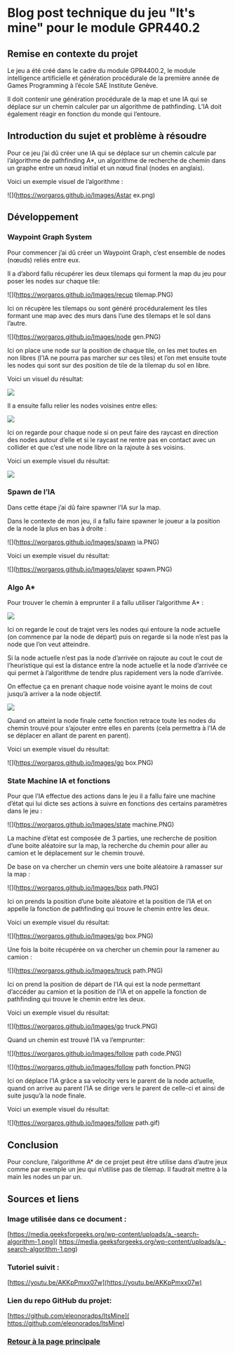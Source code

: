 # Blog post technique du jeu "It's mine" pour le module GPR440.2

## Remise en contexte du projet
Le jeu a été créé dans le cadre du module GPR4400.2, le module intelligence artificielle et génération procédurale de la première année de Games Programming à l’école SAE Institute Genève.

Il doit contenir une génération procédurale de la map et une IA qui se déplace sur un chemin calculer par un algorithme de pathfinding. L’IA doit également réagir en fonction du monde qui l’entoure.
 
 
## Introduction du sujet et problème à résoudre
Pour ce jeu j’ai dû créer une IA qui se déplace sur un chemin calcule par l’algorithme de pathfinding A*, un algorithme de recherche de chemin dans un graphe entre un nœud initial et un nœud final (nodes en anglais).

Voici un exemple visuel de l’algorithme :

![](https://worgaros.github.io/Images/Astar ex.png)


## Développement
### Waypoint Graph System
Pour commencer j’ai dû créer un Waypoint Graph, c’est ensemble de nodes (nœuds) reliés entre eux.

Il a d’abord fallu récupérer les deux tilemaps qui forment la map du jeu pour poser les nodes sur chaque tile:

![](https://worgaros.github.io/Images/recup tilemap.PNG)

Ici on récupère les tilemaps ou sont généré procéduralement les tiles formant une map avec des murs dans l’une des tilemaps et le sol dans l’autre.

![](https://worgaros.github.io/Images/node gen.PNG)

Ici on place une node sur la position de chaque tile, on les met toutes en non libres (l’IA ne pourra pas marcher sur ces tiles) et l’on met ensuite toute les nodes qui sont sur des position de tile de la tilemap du sol en libre.

Voici un visuel du résultat:

![](https://worgaros.github.io/Images/nodes.PNG)

Il a ensuite fallu relier les nodes voisines entre elles:

![](https://worgaros.github.io/Images/voisins.PNG)

Ici on regarde pour chaque node si on peut faire des raycast en direction des nodes autour d’elle et si le raycast ne rentre pas en contact avec un collider et que c’est une node libre on la rajoute à ses voisins.

Voici un exemple visuel du résultat:

![](https://worgaros.github.io/Images/neighbors.PNG)


### Spawn de l’IA
Dans cette étape j’ai dû faire spawner l’IA sur la map.

Dans le contexte de mon jeu, il a fallu faire spawner le joueur a la position de la node la plus en bas à droite :

![](https://worgaros.github.io/Images/spawn ia.PNG)

Voici un exemple visuel du résultat:

![](https://worgaros.github.io/Images/player spawn.PNG)


### Algo A*
Pour trouver le chemin à emprunter il a fallu utiliser l’algorithme A* :

![](https://worgaros.github.io/Images/Astar.PNG)

Ici on regarde le cout de trajet vers les nodes qui entoure la node actuelle (on commence par la node de départ) puis on regarde si la node n’est pas la node que l’on veut atteindre.

Si la node actuelle n’est pas la node d’arrivée on rajoute au cout le cout de l’heuristique qui est la distance entre la node actuelle et la node d’arrivée ce qui permet à l’algorithme de tendre plus rapidement vers la node d’arrivée.

On effectue ça en prenant chaque node voisine ayant le moins de cout jusqu’à arriver a la node objectif.


![](https://worgaros.github.io/Images/retrace.PNG)

Quand on atteint la node finale cette fonction retrace toute les nodes du chemin trouvé pour s’ajouter entre elles en parents (cela permettra à l’IA de se déplacer en allant de parent en parent).

Voici un exemple visuel du résultat:

![](https://worgaros.github.io/Images/go box.PNG)


### State Machine IA et fonctions
Pour que l’IA effectue des actions dans le jeu il a fallu faire une machine d’état qui lui dicte ses actions à suivre en fonctions des certains paramètres dans le jeu :

![](https://worgaros.github.io/Images/state machine.PNG)

La machine d’état est composée de 3 parties, une recherche de position d’une boite aléatoire sur la map, la recherche du chemin pour aller au camion et le déplacement sur le chemin trouvé.

De base on va chercher un chemin vers une boite aléatoire à ramasser sur la map :

![](https://worgaros.github.io/Images/box path.PNG)

Ici on prends la position d’une boite aléatoire et la position de l’IA et on appelle la fonction de pathfinding qui trouve le chemin entre les deux.

Voici un exemple visuel du résultat:

![](https://worgaros.github.io/Images/go box.PNG)

Une fois la boite récupérée on va chercher un chemin pour la ramener au camion :

![](https://worgaros.github.io/Images/truck path.PNG)

Ici on prend la position de départ de l’IA qui est la node permettant d’accéder au camion et la position de l’IA et on appelle la fonction de pathfinding qui trouve le chemin entre les deux.

Voici un exemple visuel du résultat:

![](https://worgaros.github.io/Images/go truck.PNG)

Quand un chemin est trouvé l’IA va l’emprunter:

![](https://worgaros.github.io/Images/follow path code.PNG)


![](https://worgaros.github.io/Images/follow path fonction.PNG)

Ici on déplace l’IA grâce a sa velocity vers le parent de la node actuelle, quand on arrive au parent l’IA se dirige vers le parent de celle-ci et ainsi de suite jusqu’à la node finale.

Voici un exemple visuel du résultat:

![](https://worgaros.github.io/Images/follow path.gif)


## Conclusion
 Pour conclure, l’algorithme A* de ce projet peut être utilise dans d’autre jeux comme par exemple un jeu qui n’utilise pas de tilemap. Il faudrait mettre à la main les nodes un par un.


## Sources et liens
### Image utilisée dans ce document :
[https://media.geeksforgeeks.org/wp-content/uploads/a_-search-algorithm-1.png]( https://media.geeksforgeeks.org/wp-content/uploads/a_-search-algorithm-1.png)


### Tutoriel suivit :
[https://youtu.be/AKKpPmxx07w](https://youtu.be/AKKpPmxx07w)


### Lien du repo GitHub du projet:
[https://github.com/eleonoradps/ItsMine]( https://github.com/eleonoradps/ItsMine)


### [Retour à la page principale](https://worgaros.github.io/)
